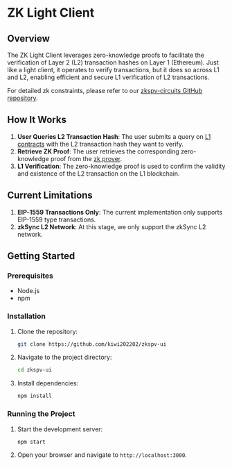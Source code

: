 # ZK Light Client

## Overview

The ZK Light Client leverages zero-knowledge proofs to facilitate the verification of Layer 2 (L2) transaction hashes on Layer 1 (Ethereum). Just like a light client, it operates to verify transactions, but it does so across L1 and L2, enabling efficient and secure L1 verification of L2 transactions.

For detailed zk constraints, please refer to our [zkspv-circuits GitHub repository](https://github.com/Orbiter-Finance/zkspv-circuits/tree/demo).

## How It Works

1. **User Queries L2 Transaction Hash**: The user submits a query on [L1 contracts](https://github.com/kiwi202202/zk-light-client-contracts) with the L2 transaction hash they want to verify.
2. **Retrieve ZK Proof**: The user retrieves the corresponding zero-knowledge proof from the [zk prover](https://github.com/Orbiter-Finance/zkspv-circuits/tree/demo).
3. **L1 Verification**: The zero-knowledge proof is used to confirm the validity and existence of the L2 transaction on the L1 blockchain.

## Current Limitations

1. **EIP-1559 Transactions Only**: The current implementation only supports EIP-1559 type transactions.
2. **zkSync L2 Network**: At this stage, we only support the zkSync L2 network.

## Getting Started

### Prerequisites

- Node.js
- npm

### Installation

1. Clone the repository:
   ```bash
   git clone https://github.com/kiwi202202/zkspv-ui
   ```
2. Navigate to the project directory:
   ```bash
   cd zkspv-ui
   ```
3. Install dependencies:
   ```bash
   npm install
   ```

### Running the Project

1. Start the development server:

   ```bash
   npm start
   ```

2. Open your browser and navigate to `http://localhost:3000`.
